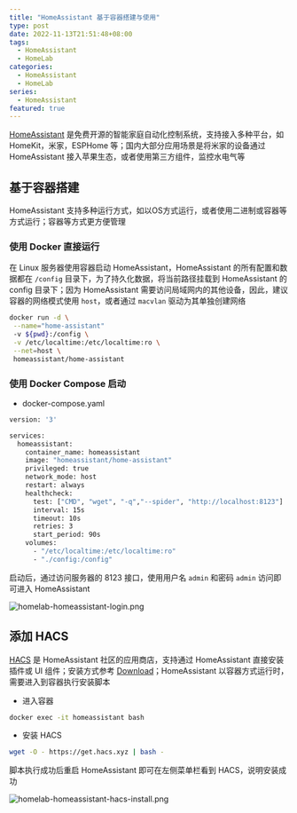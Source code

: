 ```yaml
---
title: "HomeAssistant 基于容器搭建与使用"
type: post
date: 2022-11-13T21:51:48+08:00
tags:
  - HomeAssistant
  - HomeLab
categories:
  - HomeAssistant
  - HomeLab
series:
  - HomeAssistant
featured: true
---
```


[HomeAssistant](https://www.home-assistant.io/) 是免费开源的智能家庭自动化控制系统，支持接入多种平台，如 HomeKit，米家，ESPHome 等；国内大部分应用场景是将米家的设备通过 HomeAssistant 接入苹果生态，或者使用第三方组件，监控水电气等

## 基于容器搭建

HomeAssistant 支持多种运行方式，如以OS方式运行，或者使用二进制或容器等方式运行；容器等方式更方便管理

### 使用 Docker 直接运行

在 Linux 服务器使用容器启动 HomeAssistant，HomeAssistant 的所有配置和数据都在 `/config` 目录下，为了持久化数据，将当前路径挂载到 HomeAssistant 的 config 目录下；因为 HomeAssistant 需要访问局域网内的其他设备，因此，建议容器的网络模式使用 `host`，或者通过 `macvlan` 驱动为其单独创建网络

```bash
docker run -d \
 --name="home-assistant"
 -v ${pwd}:/config \
 -v /etc/localtime:/etc/localtime:ro \
 --net=host \
 homeassistant/home-assistant
```

### 使用 Docker Compose 启动

- docker-compose.yaml

```bash
version: '3'

services:
  homeassistant:
    container_name: homeassistant
    image: "homeassistant/home-assistant"
    privileged: true
    network_mode: host
    restart: always
    healthcheck:
      test: ["CMD", "wget", "-q","--spider", "http://localhost:8123"]
      interval: 15s
      timeout: 10s
      retries: 3
      start_period: 90s
    volumes:
      - "/etc/localtime:/etc/localtime:ro"
      - "./config:/config"
```

启动后，通过访问服务器的 8123 接口，使用用户名 `admin` 和密码 `admin` 访问即可进入 HomeAssistant

![homelab-homeassistant-login.png](https://img.hellowood.dev/picture/homelab-homeassistant-login.png)

## 添加 HACS

[HACS](https://hacs.xyz/) 是 HomeAssistant 社区的应用商店，支持通过 HomeAssistant 直接安装插件或 UI 组件；安装方式参考 [Download](https://hacs.xyz/docs/setup/download)；HomeAssistant 以容器方式运行时，需要进入到容器执行安装脚本

- 进入容器

```bash
docker exec -it homeassistant bash
```

- 安装 HACS

```bash
wget -O - https://get.hacs.xyz | bash -
```

脚本执行成功后重启 HomeAssistant 即可在左侧菜单栏看到 HACS，说明安装成功

![homelab-homeassistant-hacs-install.png](https://img.hellowood.dev/picture/homelab-homeassistant-hacs-install.png)
